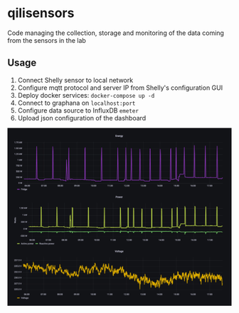 # qilisensors
Code managing the collection, storage and monitoring of the data coming from the sensors in the lab

## Usage

1. Connect Shelly sensor to local network
2. Configure mqtt protocol and server IP from Shelly's configuration GUI
3. Deploy docker services:
`docker-compose up -d`
4. Connect to graphana on `localhost:port`
5. Configure data source to InfluxDB `emeter` 
6. Upload json configuration of the dashboard

![](dash.png)

